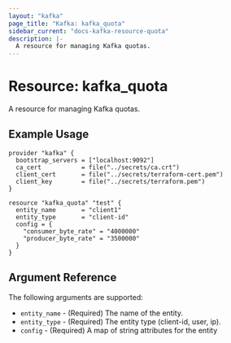 ```yaml
---
layout: "kafka"
page_title: "Kafka: kafka_quota"
sidebar_current: "docs-kafka-resource-quota"
description: |-
  A resource for managing Kafka quotas.
---
```


# Resource: kafka_quota

A resource for managing Kafka quotas.

## Example Usage

```hcl
provider "kafka" {
  bootstrap_servers = ["localhost:9092"]
  ca_cert           = file("../secrets/ca.crt")
  client_cert       = file("../secrets/terraform-cert.pem")
  client_key        = file("../secrets/terraform.pem")
}

resource "kafka_quota" "test" {
  entity_name       = "client1"
  entity_type       = "client-id"
  config = {
    "consumer_byte_rate" = "4000000"
    "producer_byte_rate" = "3500000"
  }
}
```

## Argument Reference

The following arguments are supported:

* `entity_name` - (Required) The name of the entity.
* `entity_type` - (Required) The entity type (client-id, user, ip).
* `config` - (Required) A map of string attributes for the entity

